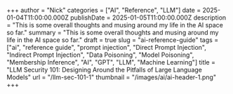 +++ author = "Nick" categories = ["AI", "Reference", "LLM"] date = 2025-01-04T11:00:00.000Z publishDate = 2025-01-05T11:00:00.000Z description = "This is some overall thoughts and musing around my life in the AI space so far." summary = "This is some overall thoughts and musing around my life in the AI space so far." draft = true slug = "ai-reference-guide" tags = ["ai", "reference guide", "prompt injection", "Direct Prompt Injection", "Indirect Prompt Injection", "Data Poisoning", "Model Poisoning", "Membership Inference", "AI", "GPT", "LLM", "Machine Learning"] title = "LLM Security 101: Designing Around the Pitfalls of Large Language Models" url = "/llm-sec-101-1" thumbnail = "/images/ai/ai-header-1.png" +++

